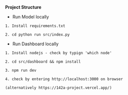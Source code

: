 **Project Structure**

- Run Model locally

`1. Install requirements.txt`

`2. cd python run src/index.py`

- Run Dashboard locally

`1. Install nodejs - check by typign 'which node'`

`2. cd src/dashboard && npm install`

`3. npm run dev`

`4. check by entering http://localhost:3000 on browser`

`(alternatively https://142a-project.vercel.app/)`
